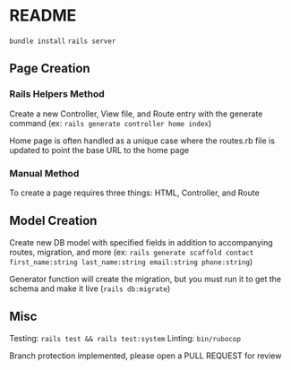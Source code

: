# README

`bundle install`
`rails server`

## Page Creation

### Rails Helpers Method

Create a new Controller, View file, and Route entry with the generate command (ex: `rails generate controller home index`)

Home page is often handled as a unique case where the routes.rb file is updated to point the base URL to the home page

### Manual Method

To create a page requires three things: HTML, Controller, and Route

## Model Creation

Create new DB model with specified fields in addition to accompanying routes, migration, and more (ex: `rails generate scaffold contact first_name:string last_name:string email:string phone:string`)

Generator function will create the migration, but you must run it to get the schema and make it live (`rails db:migrate`)

## Misc

Testing: `rails test && rails test:system`
Linting: `bin/rubocop`

Branch protection implemented, please open a PULL REQUEST for review
